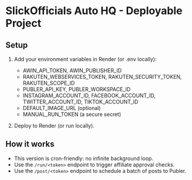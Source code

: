 # SlickOfficials Auto HQ - Deployable Project

## Setup
1. Add your environment variables in Render (or .env locally):
   - AWIN_API_TOKEN, AWIN_PUBLISHER_ID
   - RAKUTEN_WEBSERVICES_TOKEN, RAKUTEN_SECURITY_TOKEN, RAKUTEN_SCOPE_ID
   - PUBLER_API_KEY, PUBLER_WORKSPACE_ID
   - INSTAGRAM_ACCOUNT_ID, FACEBOOK_ACCOUNT_ID, TWITTER_ACCOUNT_ID, TIKTOK_ACCOUNT_ID
   - DEFAULT_IMAGE_URL (optional)
   - MANUAL_RUN_TOKEN (a secure secret)

2. Deploy to Render (or run locally).

## How it works
- This version is cron-friendly: no infinite background loop.
- Use the `/run/<token>` endpoint to trigger affiliate approval checks.
- Use the `/post/<token>` endpoint to schedule a batch of posts to Publer.
